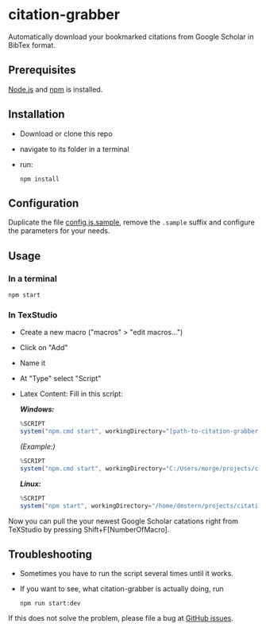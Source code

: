 # citation-grabber

Automatically download your bookmarked citations from Google Scholar in BibTex format.

## Prerequisites

[Node.js](https://nodejs.org) and [npm](https://www.npmjs.com/package/install) is installed.

## Installation

* Download or clone this repo
* navigate to its folder in a terminal
* run:

  ```shell
  npm install
  ```

## Configuration

Duplicate the file [config.js.sample](https://github.com/dmstern/citation-grabber/blob/master/config.js.sample), remove the `.sample` suffix and configure the parameters for your needs.

## Usage

### In a terminal

```shell
npm start
```

### In TexStudio

* Create a new macro ("macros" > "edit macros...")
* Click on "Add"
* Name it
* At "Type" select "Script"
* Latex Content: Fill in this script:

  **_Windows:_**

  ```js
  %SCRIPT
  system("npm.cmd start", workingDirectory="[path-to-citation-grabber]")
  ```

  _(Example:)_

  ```js
  %SCRIPT
  system("npm.cmd start", workingDirectory="C:/Users/morge/projects/citation-grabber/")
  ```

  **_Linux:_**

  ```js
  %SCRIPT
  system("npm start", workingDirectory="/home/dmstern/projects/citation-grabber")
  ```

Now you can pull the your newest Google Scholar catations right from TeXStudio by pressing Shift+F[NumberOfMacro].

## Troubleshooting

* Sometimes you have to run the script several times until it works.
* If you want to see, what citation-grabber is actually doing, run

  ```shell
  npm run start:dev
  ```

If this does not solve the problem, please file a bug at [GitHub issues](https://github.com/dmstern/citation-grabber/issues?q=is%3Aopen).
